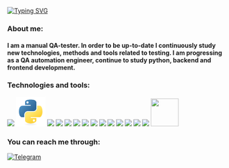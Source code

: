 [![Typing SVG](https://readme-typing-svg.demolab.com?font=Jersey+15&duration=4000&pause=800&center=true&multiline=true&random=false&width=435&lines=Hi+there!+I%60m+Yar+%3A\);Welcome+to+my+Github!)](https://git.io/typing-svg)

### About me: 
#### I am a manual QA-tester. In order to be up-to-date I continuously study new technologies, methods and tools related to testing. I am progressing as a QA automation engineer, continue to study python, backend and frontend development.


###  Technologies and tools:
[<img src=https://user-images.githubusercontent.com/125588671/270274240-0b2a1a7a-58a1-4d02-85eb-f0490384cd7f.png height="60">](https://developer.chrome.com/docs/devtools/)
[<img src=https://raw.githubusercontent.com/devicons/devicon/master/icons/python/python-original.svg height="68">](https://www.python.org/) 
[<img src=https://user-images.githubusercontent.com/125588671/270273375-4f4ca48b-1302-431a-a02e-75ce20173789.svg height="60">](https://www.jetbrains.com/ru-ru/pycharm/)
[<img src=https://user-images.githubusercontent.com/125588671/270273298-7df7439a-85ec-401b-b4e4-10dd87113ead.svg height="60">](https://code.visualstudio.com/)
[<img src=https://user-images.githubusercontent.com/125588671/270274245-3a66a88f-2788-4cab-a0b8-b89863932bd3.png height="60">](https://docs.pytest.org/en/7.4.x//)
[<img src=https://user-images.githubusercontent.com/125588671/270274251-12f6bf28-419c-4c34-8b34-8f1c129cb61b.png height="60">](https://github.com/yashaka/selene)
[<img src=https://user-images.githubusercontent.com/125588671/270273340-0fe26f6c-0682-40e2-afcc-940e1571fb97.svg height="60">](https://github.com/aaoshepkov)
[<img src=https://user-images.githubusercontent.com/125588671/270273316-ffcef045-2e3b-4528-a211-baa16e5475f1.svg height="60">](https://www.postman.com/)
[<img src=https://user-images.githubusercontent.com/125588671/270273394-79fb6e1a-e10c-4e8f-8fef-23a902eb6546.svg height="60">](https://swagger.io/)
[<img src=https://user-images.githubusercontent.com/125588671/270273370-5b4f24c6-187b-44eb-bd6e-fd035d819f05.svg height="60">](https://www.postgresql.org/)
[<img src=https://user-images.githubusercontent.com/125588671/270273337-e7e19966-0ab7-48af-853a-eaa3a1025c85.svg height="60">](https://www.atlassian.com/ru/software/confluence)
[<img src=https://user-images.githubusercontent.com/125588671/270273360-c7a2539e-3458-48c8-8830-93c87150438e.svg height="60">](https://www.atlassian.com/ru/software/jira)
[<img src=https://user-images.githubusercontent.com/125588671/270274247-ae22508b-4487-4e4c-b837-f9224091edd9.png height="60">](https://qase.io/)
[<img src=https://user-images.githubusercontent.com/125588671/270273326-1bea1010-d113-46fb-84f6-9899c9bda888.svg height="60">](https://miro.com/app/dashboard/)
<img src="https://icons.iconarchive.com/icons/papirus-team/papirus-apps/64/charles-proxy-icon.png" width="64" height="64">

### You can reach me through:
[![Telegram](https://img.shields.io/badge/Telegram-2CA5E0?style=for-the-badge&logo=telegram&logoColor=white)](https://t.me/Yakorchak)

